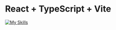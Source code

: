 # React + TypeScript + Vite

[![My Skills](https://skillicons.dev/icons?i=html,css,typescript,react,vite,vscode&perline=13)](https://skillicons.dev)